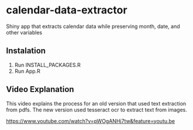 # calendar-data-extractor
Shiny app that extracts calendar data while preserving month, date, and other variables

## Instalation
1. Run INSTALL_PACKAGES.R
2. Run App.R

## Video Explanation
This video explains the process for an old version that used text extraction from pdfs. The new version used tesseract ocr to extract text from images.

https://www.youtube.com/watch?v=pWOgANHj7tw&feature=youtu.be

